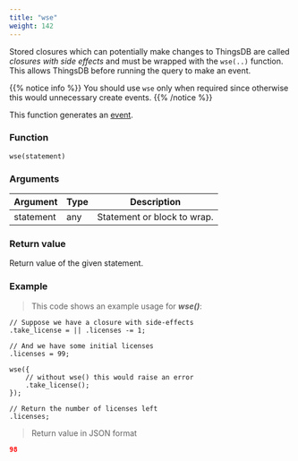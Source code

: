 ```yaml
---
title: "wse"
weight: 142
---
```


Stored closures which can potentially make changes to ThingsDB are called
*closures with side effects* and must be wrapped with the `wse(..)` function.
This allows ThingsDB before running the query to make an event.

{{% notice info %}}
You should use `wse` only when required since otherwise this would unnecessary
create events.
{{% /notice %}}

This function generates an [event](../../overview/events).

### Function

`wse(statement)`

### Arguments

Argument | Type | Description
-------- | ---- | -----------
statement | any | Statement or block to wrap.

### Return value

Return value of the given statement.

### Example

> This code shows an example usage for ***wse()***:

```thingsdb,json_response
// Suppose we have a closure with side-effects
.take_license = || .licenses -= 1;

// And we have some initial licenses
.licenses = 99;

wse({
    // without wse() this would raise an error
    .take_license();
});

// Return the number of licenses left
.licenses;
```

> Return value in JSON format

```json
98
```
